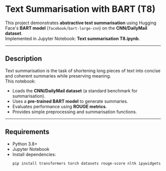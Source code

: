 # Text Summarisation with BART (T8)

This project demonstrates **abstractive text summarisation** using Hugging Face's **BART model** (`facebook/bart-large-cnn`) on the **CNN/DailyMail dataset**.  
Implemented in Jupyter Notebook: **Text summarisation T8.ipynb**.

---

## Description
Text summarisation is the task of shortening long pieces of text into concise and coherent summaries while preserving meaning.  
This notebook:
- Loads the **CNN/DailyMail dataset** (a standard benchmark for summarisation).  
- Uses a **pre-trained BART model** to generate summaries.  
- Evaluates performance using **ROUGE metrics**.  
- Provides simple preprocessing and summarisation functions.  

---

## Requirements
- Python 3.8+
- Jupyter Notebook
- Install dependencies:
  ```bash
  pip install transformers torch datasets rouge-score nltk ipywidgets

